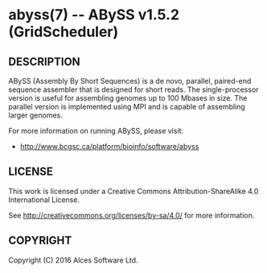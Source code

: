 # abyss(7) -- ABySS v1.5.2 (GridScheduler)

## DESCRIPTION

ABySS (Assembly By Short Sequences) is a de novo, parallel,
paired-end sequence assembler that is designed for short reads. The
single-processor version is useful for assembling genomes up to 100
Mbases in size. The parallel version is implemented using MPI and is
capable of assembling larger genomes.

For more information on running ABySS, please visit:
  * <http://www.bcgsc.ca/platform/bioinfo/software/abyss>

## LICENSE

This work is licensed under a Creative Commons Attribution-ShareAlike
4.0 International License.

See <http://creativecommons.org/licenses/by-sa/4.0/> for more
information.

## COPYRIGHT

Copyright (C) 2016 Alces Software Ltd.


